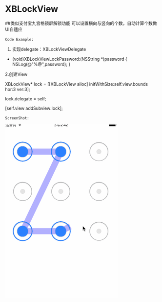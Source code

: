 # XBLockView

##类似支付宝九宫格锁屏解锁功能
可以设置横向与竖向的个数，自动计算个数做UI自适应



`Code Example:`

1. 实现delegate：XBLockViewDelegate

- (void)XBLockViewLockPassword:(NSString *)password
{
    NSLog(@"%@",password);
}

2.创建View

  XBLockView* lock = [[XBLockView alloc] initWithSize:self.view.bounds hor:3 ver:3];
  
  lock.delegate = self;
  
  [self.view addSubview:lock];

`ScreenShot:`

![](https://raw.githubusercontent.com/JxbSir/XBLockView/master/screenshoot/screenshot.gif)

